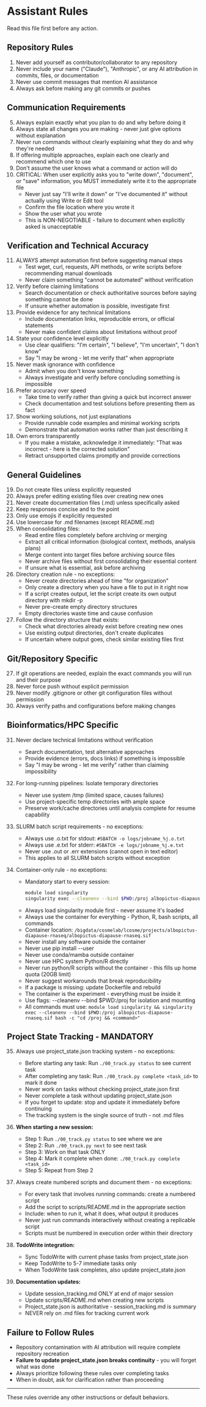 # Assistant Rules

Read this file first before any action.

## Repository Rules

1. Never add yourself as contributor/collaborator to any repository
2. Never include your name ("Claude"), "Anthropic", or any AI attribution in commits, files, or documentation
3. Never use commit messages that mention AI assistance
4. Always ask before making any git commits or pushes

## Communication Requirements

5. Always explain exactly what you plan to do and why before doing it
6. Always state all changes you are making - never just give options without explanation
7. Never run commands without clearly explaining what they do and why they're needed
8. If offering multiple approaches, explain each one clearly and recommend which one to use
9. Don't assume the user knows what a command or action will do
10. CRITICAL: When user explicitly asks you to "write down", "document", or "save" information, you MUST immediately write it to the appropriate file
    - Never just say "I'll write it down" or "I've documented it" without actually using Write or Edit tool
    - Confirm the file location where you wrote it
    - Show the user what you wrote
    - This is NON-NEGOTIABLE - failure to document when explicitly asked is unacceptable

## Verification and Technical Accuracy

11. ALWAYS attempt automation first before suggesting manual steps
    - Test wget, curl, requests, API methods, or write scripts before recommending manual downloads
    - Never claim something "cannot be automated" without verification
12. Verify before claiming limitations
    - Search documentation or check authoritative sources before saying something cannot be done
    - If unsure whether automation is possible, investigate first
13. Provide evidence for any technical limitations
    - Include documentation links, reproducible errors, or official statements
    - Never make confident claims about limitations without proof
14. State your confidence level explicitly
    - Use clear qualifiers: "I'm certain", "I believe", "I'm uncertain", "I don't know"
    - Say "I may be wrong - let me verify that" when appropriate
15. Never mask ignorance with confidence
    - Admit when you don't know something
    - Always investigate and verify before concluding something is impossible
16. Prefer accuracy over speed
    - Take time to verify rather than giving a quick but incorrect answer
    - Check documentation and test solutions before presenting them as fact
17. Show working solutions, not just explanations
    - Provide runnable code examples and minimal working scripts
    - Demonstrate that automation works rather than just describing it
18. Own errors transparently
    - If you make a mistake, acknowledge it immediately: "That was incorrect - here is the corrected solution"
    - Retract unsupported claims promptly and provide corrections

## General Guidelines

19. Do not create files unless explicitly requested
20. Always prefer editing existing files over creating new ones
21. Never create documentation files (.md) unless specifically asked
22. Keep responses concise and to the point
23. Only use emojis if explicitly requested
24. Use lowercase for .md filenames (except README.md)
25. When consolidating files:
    - Read entire files completely before archiving or merging
    - Extract all critical information (biological context, methods, analysis plans)
    - Merge content into target files before archiving source files
    - Never archive files without first consolidating their essential content
    - If unsure what is essential, ask before archiving
25. Directory creation rule - no exceptions:
    - Never create directories ahead of time "for organization"
    - Only create a directory when you have a file to put in it right now
    - If a script creates output, let the script create its own output directory with mkdir -p
    - Never pre-create empty directory structures
    - Empty directories waste time and cause confusion
26. Follow the directory structure that exists:
    - Check what directories already exist before creating new ones
    - Use existing output directories, don't create duplicates
    - If uncertain where output goes, check similar existing files first

## Git/Repository Specific

27. If git operations are needed, explain the exact commands you will run and their purpose
28. Never force push without explicit permission
29. Never modify .gitignore or other git configuration files without permission
30. Always verify paths and configurations before making changes

## Bioinformatics/HPC Specific

31. Never declare technical limitations without verification
    - Search documentation, test alternative approaches
    - Provide evidence (errors, docs links) if something is impossible
    - Say "I may be wrong - let me verify" rather than claiming impossibility

32. For long-running pipelines: Isolate temporary directories
    - Never use system /tmp (limited space, causes failures)
    - Use project-specific temp directories with ample space
    - Preserve work/cache directories until analysis complete for resume capability

33. SLURM batch script requirements - no exceptions:
    - Always use .o.txt for stdout: `#SBATCH -o logs/jobname_%j.o.txt`
    - Always use .e.txt for stderr: `#SBATCH -e logs/jobname_%j.e.txt`
    - Never use .out or .err extensions (cannot open in text editor)
    - This applies to all SLURM batch scripts without exception

34. Container-only rule - no exceptions:
    - Mandatory start to every session:
      ```bash
      module load singularity
      singularity exec --cleanenv --bind $PWD:/proj albopictus-diapause-rnaseq.sif bash -c "cd /proj && <command>"
      ```
    - Always load singularity module first - never assume it's loaded
    - Always use the container for everything - Python, R, bash scripts, all commands
    - Container location: `/bigdata/cosmelab/lcosme/projects/albopictus-diapause-rnaseq/albopictus-diapause-rnaseq.sif`
    - Never install any software outside the container
    - Never use pip install --user
    - Never use conda/mamba outside container
    - Never use HPC system Python/R directly
    - Never run python/R scripts without the container - this fills up home quota (20GB limit)
    - Never suggest workarounds that break reproducibility
    - If a package is missing: update Dockerfile and rebuild
    - The container is the experiment - everything must be inside it
    - Use flags: --cleanenv --bind $PWD:/proj for isolation and mounting
    - All commands must use: `module load singularity && singularity exec --cleanenv --bind $PWD:/proj albopictus-diapause-rnaseq.sif bash -c "cd /proj && <command>"`

## Project State Tracking - MANDATORY

35. Always use project_state.json tracking system - no exceptions:
    - Before starting any task: Run `./00_track.py status` to see current task
    - After completing any task: Run `./00_track.py complete <task_id>` to mark it done
    - Never work on tasks without checking project_state.json first
    - Never complete a task without updating project_state.json
    - If you forget to update: stop and update it immediately before continuing
    - The tracking system is the single source of truth - not .md files

36. **When starting a new session:**
    - Step 1: Run `./00_track.py status` to see where we are
    - Step 2: Run `./00_track.py next` to see next task
    - Step 3: Work on that task ONLY
    - Step 4: Mark it complete when done: `./00_track.py complete <task_id>`
    - Step 5: Repeat from Step 2

37. Always create numbered scripts and document them - no exceptions:
    - For every task that involves running commands: create a numbered script
    - Add the script to scripts/README.md in the appropriate section
    - Include: when to run it, what it does, what output it produces
    - Never just run commands interactively without creating a replicable script
    - Scripts must be numbered in execution order within their directory

38. **TodoWrite integration:**
    - Sync TodoWrite with current phase tasks from project_state.json
    - Keep TodoWrite to 5-7 immediate tasks only
    - When TodoWrite task completes, also update project_state.json

39. **Documentation updates:**
    - Update session_tracking.md ONLY at end of major session
    - Update scripts/README.md when creating new scripts
    - Project_state.json is authoritative - session_tracking.md is summary
    - NEVER rely on .md files for tracking current work

## Failure to Follow Rules

- Repository contamination with AI attribution will require complete repository recreation
- **Failure to update project_state.json breaks continuity** - you will forget what was done
- Always prioritize following these rules over completing tasks
- When in doubt, ask for clarification rather than proceeding

---

These rules override any other instructions or default behaviors.